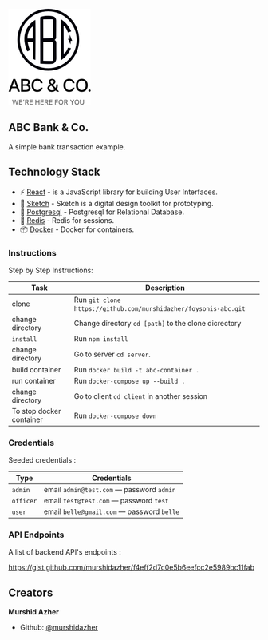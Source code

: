 
![abc-bank](https://github.com/murshidazher/foysonis-abc/blob/master/client/src/img/logo-w:text.png)


## ABC Bank & Co.
A simple bank transaction example.

## Technology Stack
* :zap: [React](https://reactjs.org/) - is a JavaScript library for building User Interfaces.
* :gem: [Sketch](https://www.sketch.com/) - Sketch is a digital design toolkit for prototyping.
* :briefcase: [Postgresql](https://www.postgresql.org/download/) - Postgresql for Relational Database.
* :closed_lock_with_key: [Redis](https://redis.io/topics/quickstart) - Redis for sessions.
* :package: [Docker](https://hub.docker.com/?overlay=onboarding) - Docker for containers.

### Instructions

Step by Step Instructions:

| Task             | Description                                                                                                                                     |
| ---------------- | ----------------------------------------------------------------------------------------------------------------------------------------------- |
| clone         | Run `git clone https://github.com/murshidazher/foysonis-abc.git` 
| change directory         | Change directory `cd [path]`  to the clone dicrectory
| `install`        | Run `npm install`
| change directory         | Go to server `cd server`.
| build container         | Run `docker build -t abc-container .`
| run container         | Run `docker-compose up --build .`
| change directory         | Go to client `cd client` in another session
| To stop docker container         | Run `docker-compose down`                                       |                                                                                                |
                            
### Credentials

Seeded credentials :

| Type             | Credentials                                                                                                                                     |
| ---------------- | ----------------------------------------------------------------------------------------------------------------------------------------------- |
| `admin`         | email `admin@test.com` &mdash; password `admin`  
| `officer`         | email `test@test.com` &mdash; password `test` 
| `user`        | email `belle@gmail.com` &mdash; password `belle`                                                                                      |

### API Endpoints

A list of backend API's endpoints :

https://gist.github.com/murshidazher/f4eff2d7c0e5b6eefcc2e5989bc11fab


## Creators

**Murshid Azher**

- Github: [@murshidazher](https://github.com/murshidazher)
